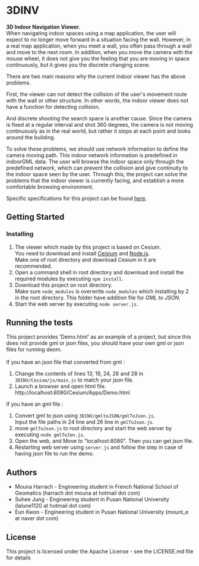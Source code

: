 # **3DINV**

**3D Indoor Navigation Viewer.**</br>
 When navigating indoor spaces using a map application, the user will expect to no longer move forward in a situation facing the wall. However, in a real map application, when you meet a wall, you often pass through a wall and move to the next room. In addition, when you move the camera with the mouse wheel, it does not give you the feeling that you are moving in space continuously, but it gives you the discrete changing scene.

There are two main reasons why the current indoor viewer has the above problems.

First, the viewer can not detect the collision of the user's movement route with the wall or other structure. In other words, the indoor viewer does not have a function for detecting collision.

And discrete shooting the search space is another cause. Since the camera is fixed at a regular interval and shot 360 degrees, the camera is not moving continuously as in the real world, but rather it stops at each point and looks around the building.

To solve these problems, we should use network information to define the camera moving path.
This indoor network information is predefined in indoorGML data.
The user will browse the indoor space only through the predefined network, which can prevent the collision and give continuity to the indoor space seen by the user. Through this, the project can solve the problems that the indoor viewer is currently facing, and establish a more comfortable browsing environment.

Specific specifications for this project can be found [here]( https://www.overleaf.com/read/hxtcpypzhchw).

## Getting Started
### Installing
1. The viewer which made by this project is based on Cesium.</br>
You need to download and install [Ceisium](https://cesiumjs.org/downloads.html) and [Node.js](https://nodejs.org/en/).</br>
Make one of root directory and download Cesium in it are recommended.
2. Open a command shell in root directory and download and install the required modules by executing `npm install`.
3. Download this project on root directory.</br>
Make sure `node_modules` is overwrite `node_modules` which installing by 2 in the root directory. This folder have addition file for *GML to JSON*.
4. Start the web server by executing `node server.js`.

## Running the tests
This project provides 'Demo.html' as an example of a project, but since this does not provide gml or json files, you should have your own gml or json files for running deom.</br></br>
If you have an json file that converted from gml : </br>
1. Change the contents of lines 13, 19, 24, 26 and 28 in `3DINV/Cesium/js/main.js` to match your json file.
2. Launch a browser and open html file. http://localhost:8080/Cesium/Apps/Demo.html


If you have an gml file : </br>
1. Convert gml to json using `3DINV/gmltoJSON/gmlToJson.js`.</br>
Input the file paths in 24 line and 26 line in `gmlToJson.js`.
2. move `gmlToJson.js` to root directory and start the web server by executing `node gmlToJon.js`.
3. Open the web, and Move to "localhost:8080". Then you can get json file.
4. Restarting web server using `server.js` and follow the step in case of having json file to run the demo.


## Authors
* Mouna Harrach - Engineering student in French National School of Geomatics (harrach dot mouna at hotmail dot com)
* Suhee Jung - Engineering student in Pusan National University (lalune1120 at hotmail dot com)
* Eun Kwon - Engineering student in Pusan National University (mount_e at naver dot com)

## License
This project is licensed under the Apache License - see the LICENSE.md file for details
